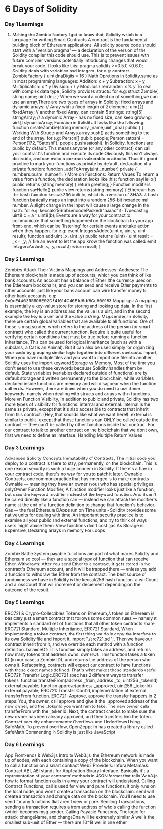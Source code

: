 # 6 Days of Solidity

### Day 1 Learnings

1. Making the Zombie Factory
I get to know that, Solidity which is a language for writing Smart Contracts.A contract is the fundamental building block of Ethereum applications.
All solidity source code should start with a "version pragma" — a declaration of the version of the Solidity compiler this code should use. This is to prevent issues with future compiler versions potentially introducing changes that would break your code.It looks like this: pragma solidity >=0.5.0 <0.6.0;
Solidity deals with variables and integers. for e.g: contract ZombieFactory { uint dnaDigits = 16 }
Math Oprations in Solidity.same as in most programming languages: Addition: x + y Subtraction: x - y, Multiplication: x * y Division: x / y Modulus / remainder: x % y
To deal with complex data type ,Solidity provides structs: for e.g: struct Zombie{ string name; uint dna; }
When we want a collection of something,we can use an array.There are two types of arrays in Solidity: fixed arrays and dynamic arrays: // Array with a fixed length of 2 elements: uint[2] fixedArray; // another fixed Array, can contain 5 strings: string[5] stringArray; // a dynamic Array - has no fixed size, can keep growing: uint[] dynamicArray;
Function in Solidity.It looks like the following: function createZombie(string memory _name,uint _dna) public {
}
Working With Structs and Arrays.array.push() adds something to the end of the array. for e.g: Person[] public people; Person satoshi = Person(172, "Satoshi"); people.push(satoshi);
In Solidity, functions are public by default. This means anyone (or any other contract) can call your contract's function and execute its code.Obviously this isn't always desirable, and can make a contract vulnerable to attacks. Thus it's good practice to mark your functions as private by default. declaration of a private function: function _addToArray(uint _number) private { numbers.push(_number); }
More on Functions: Return Values To return a value from a function, the declaration looks like this: function sayHello() public returns (string memory) { return greeting; } Function modifiers function sayHello() public view returns (string memory) {
Ethereum has the hash function keccak256 built in, which is a version of SHA3. A hash function basically maps an input into a random 256-bit hexadecimal number. A slight change in the input will cause a large change in the hash. for e.g: keccak256(abi.encodePacked("aaaac")); Typecasting: uint8 c = a * uint8(b);
Events are a way for your contract to communicate that something happened on the blockchain to your app front-end, which can be 'listening' for certain events and take action when they happen. for e.g: event IntegersAdded(uint x, uint y, uint result); function add(uint _x, uint _y) public returns (uint) { uint result = _x + _y; // fire an event to let the app know the function was called: emit IntegersAdded(_x, _y, result); return result; }

### Day 2 Learnings

Zombies Attack Their Victims
Mappings and Addresses: Addreses: The Ethereum blockchain is made up of accounts, which you can think of like bank accounts. An account has a balance of Ether (the currency used on the Ethereum blockchain), and you can send and receive Ether payments to other accounts, just like your bank account can wire transfer money to other bank accounts. e.g: 0x0cE446255506E92DF41614C46F1d6df9Cc969183 Mappings: A mapping is essentially a key-value store for storing and looking up data. In the first example, the key is an address and the value is a uint, and in the second example the key is a uint and the value a string.
Msg.sender, In Solidity, there are certain global variables that are available to all functions. One of these is msg.sender, which refers to the address of the person (or smart contract) who called the current function.
Require is quite useful for verifying certain conditions that must be true before running a function.
Inheritance, This can be used for logical inheritance (such as with a subclass, a Cat is an Animal). But it can also be used simply for organizing your code by grouping similar logic together into different contracts.
Import, When you have multiple files and you want to import one file into another, Solidity uses the import keyword
Storage vs Memory, Most of the time you don't need to use these keywords because Solidity handles them by default. State variables (variables declared outside of functions) are by default storage and written permanently to the blockchain, while variables declared inside functions are memory and will disappear when the function call ends. However, there are times when you do need to use these keywords, namely when dealing with structs and arrays within functions.
More on Function Visibility, In addition to public and private, Solidity has two more types of visibility for functions: internal and external.
internal is the same as private, except that it's also accessible to contracts that inherit from this contract. (Hey, that sounds like what we want here!).
external is similar to public, except that these functions can ONLY be called outside the contract — they can't be called by other functions inside that contract.
For our contract to talk to another contract on the blockchain that we don't own, first we need to define an interface.
Handling Multiple Return Values

### Day 3 Learnings

Advanced Solidity Concepts
Immutability of Contracts, The initial code you deploy to a contract is there to stay, permanently, on the blockchain. This is one reason security is such a huge concern in Solidity. If there's a flaw in your contract code, there's no way for you to patch it later.
Ownable Contracts, one common practice that has emerged is to make contracts Ownable — meaning they have an owner (you) who has special privileges.
onlyOwner Function Modifier, A function modifier looks just like a function, but uses the keyword modifier instead of the keyword function. And it can't be called directly like a function can — instead we can attach the modifier's name at the end of a function definition to change that function's behavior.
Gas — the fuel Ethereum DApps run on
Time units - Solidity provides some native units for dealing with time.
An important security practice is to examine all your public and external functions, and try to think of ways users might abuse them.
View functions don't cost gas
As Storage is Expensive, Declaring arrays in memory
For Loops

### Day 4 Learnings

Zombie Battle System
payable functions are part of what makes Solidity and Ethereum so cool — they are a special type of function that can receive Ether.
Withdraws: After you send Ether to a contract, it gets stored in the contract's Ethereum account, and it will be trapped there — unless you add a function to withdraw the Ether from the contract.
The best source of randomness we have in Solidity is the keccak256 hash function.
a winCount and a lossCount that will increment or decrement depending on the outcome of the result.

### Day 5 Learnings

ERC721 & Crypto-Collectibles
Tokens on Ethereum,A token on Ethereum is basically just a smart contract that follows some common rules — namely it implements a standard set of functions that all other token contracts share
ERC721 Standard, Multiple Inheritance, ERC721 Standard, When implementing a token contract, the first thing we do is copy the interface to its own Solidity file and import it, import "./erc721.sol";. Then we have our contract inherit from it, and we override each method with a function definition.
balanceOf: This function simply takes an address, and returns how many tokens that address owns.
ownerOf: This function takes a token ID (in our case, a Zombie ID), and returns the address of the person who owns it.
Refactoring, contracts will expect our contract to have functions with these exact names defined. That's what makes these standards useful
ERC721: Transfer Logic.ERC721 spec has 2 different ways to transfer tokens: function transferFrom(address _from, address _to, uint256 _tokenId) external payable; function approve(address _approved, uint256 _tokenId) external payable;
ERC721: Transfer Cont'd, implementation of external transferFrom function.
ERC721: Approve, approve the transfer happens in 2 steps: You, the owner, call approve and give it the _approved address of the new owner, and the _tokenId you want him to take. The new owner calls transferFrom with the _tokenId. Next, the contract checks to make sure the new owner has been already approved, and then transfers him the token.
Contract security enhancements: Overflows and Underflows
Using SafeMath, To prevent overflow, OpenZeppelin has created a library called SafeMath
Commenting in Solidity is just like JavaScript
### Day 6 Learnings

App Front-ends & Web3.js
Intro to Web3.js: the Ethereum network is made up of nodes, with each containing a copy of the blockchain. When you want to call a function on a smart contract
Web3 Providers: Infura,Metamask.
Contract ABI, ABI stands for Application Binary Interface. Basically it's a representation of your contracts' methods in JSON format that tells Web3.js how to format function calls in a way your contract will understand.
Calling Contract Functions, call is used for view and pure functions. It only runs on the local node, and won't create a transaction on the blockchain.
send will create a transaction and change data on the blockchain. You'll need to use send for any functions that aren't view or pure.
Sending Transactions, sending a transaction requires a from address of who's calling the function (which becomes msg.sender.
Calling Payable Functions, The logic for attack, changeName, and changeDna will be extremely similar
A wei is the smallest sub-unit of Ether — there are 10^18 wei in one ether.
